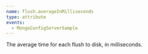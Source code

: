 ```yaml
---
name: flush.averageInMilliseconds
type: attribute
events:
  - MongoConfigServerSample
---
```


The average time for each flush to disk, in milliseconds.